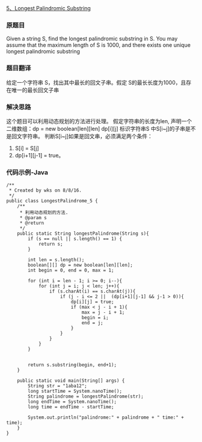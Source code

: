 
[5、Longest Palindromic Substring](https://leetcode.com/problems/longest-palindromic-substring/)

### 原题目

Given a string S, find the longest palindromic substring in S. You may assume that the maximum length of S is 1000, and there exists one unique longest palindromic substring

### 题目翻译

给定一个字符串 S，找出其中最长的回文子串。假定 S的最长长度为1000，且存在唯一的最长回文子串

### 解决思路

这个题目可以利用动态规划的方法进行处理。
假定字符串的长度为len, 声明一个二维数组：dp = new boolean[len][len]
dp[i][j] 标识字符串S 中S[i~j]的子串是不是回文字符串。
判断S[i~j]如果是回文串，必须满足两个条件：
1. S[i] = S[j]
2. dp[i+1][j-1] = true。



### 代码示例-Java


```
/**
 * Created by wks on 8/8/16.
 */
public class LongestPalindrome_5 {
    /**
     * 利用动态规划的方法.
     * @param s
     * @return
     */
    public static String longestPalindrome(String s){
        if (s == null || s.length() == 1) {
            return s;
        }

        int len = s.length();
        boolean[][] dp = new boolean[len][len];
        int begin = 0, end = 0, max = 1;

        for (int i = len - 1; i >= 0; i--){
            for (int j = i; j < len; j++){
                if (s.charAt(i) == s.charAt(j)){
                    if (j - i <= 2 ||  (dp[i+1][j-1] && j-1 > 0)){
                        dp[i][j] = true;
                        if (max < j - i + 1){
                            max = j - i + 1;
                            begin = i;
                            end = j;
                        }
                    }
                }
            }
        }


        return s.substring(begin, end+1);
    }

    public static void main(String[] args) {
        String str = "1aba12";
        long startTime = System.nanoTime();
        String palindrome = longestPalindrome(str);
        long endTime = System.nanoTime();
        long time = endTime - startTime;

        System.out.println("palindrome:" + palindrome + " time:" + time);
    }
}
```

